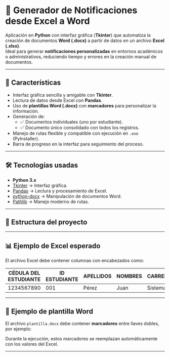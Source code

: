 # 📑 Generador de Notificaciones desde Excel a Word

Aplicación en **Python** con interfaz gráfica (**Tkinter**) que automatiza la creación de documentos **Word (.docx)** a partir de datos en un archivo **Excel (.xlsx)**.  
Ideal para generar **notificaciones personalizadas** en entornos académicos o administrativos, reduciendo tiempo y errores en la creación manual de documentos.

---

## 🚀 Características
- Interfaz gráfica sencilla y amigable con **Tkinter**.
- Lectura de datos desde Excel con **Pandas**.
- Uso de **plantillas Word (.docx)** con **marcadores** para personalizar la información.
- Generación de:
  - ✅ Documentos individuales (uno por estudiante).
  - ✅ Documento único consolidado con todos los registros.
- Manejo de rutas flexible y compatible con ejecución en `.exe` (PyInstaller).
- Barra de progreso en la interfaz para seguimiento del proceso.

---

## 🛠️ Tecnologías usadas
- **Python 3.x**
- [Tkinter](https://docs.python.org/3/library/tkinter.html) → Interfaz gráfica.
- [Pandas](https://pandas.pydata.org/) → Lectura y procesamiento de Excel.
- [python-docx](https://python-docx.readthedocs.io/) → Manipulación de documentos Word.
- [Pathlib](https://docs.python.org/3/library/pathlib.html) → Manejo moderno de rutas.

---

## 📂 Estructura del proyecto



---

## 📊 Ejemplo de Excel esperado
El archivo Excel debe contener columnas con encabezados como:

| CÉDULA DEL ESTUDIANTE | ID ESTUDIANTE | APELLIDOS | NOMBRES | CARRERA | TEMA | TRL1 | TRL2 | TRL3 |
|------------------------|---------------|-----------|---------|---------|------|------|------|------|
| 1234567890            | 001           | Pérez     | Juan    | Sistemas| IA   | Dr. A| Dr. B| Dr. C|

---

## 📝 Ejemplo de plantilla Word
El archivo `plantilla.docx` debe contener **marcadores** entre llaves dobles, por ejemplo:





Durante la ejecución, estos marcadores se reemplazan automáticamente con los valores del Excel.

---





